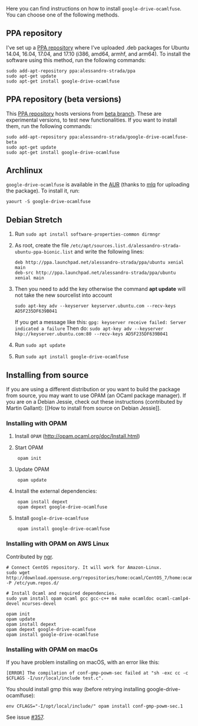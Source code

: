 Here you can find instructions on how to install `google-drive-ocamlfuse`. You can choose one of the following methods.

## PPA repository

I've set up a [PPA repository](https://launchpad.net/~alessandro-strada/+archive/ppa) where I've uploaded  .deb packages for Ubuntu 14.04, 16.04, 17.04, and 17.10 (i386, amd64, armhf, and arm64). To install the software using this method, run the following commands:

    sudo add-apt-repository ppa:alessandro-strada/ppa
    sudo apt-get update
    sudo apt-get install google-drive-ocamlfuse

## PPA repository (beta versions)

This [PPA repository](https://launchpad.net/~alessandro-strada/+archive/ubuntu/google-drive-ocamlfuse-beta) hosts versions from [beta branch](https://github.com/astrada/google-drive-ocamlfuse/tree/beta). These are experimental versions, to test new functionalities. If you want to install them, run the following commands:

    sudo add-apt-repository ppa:alessandro-strada/google-drive-ocamlfuse-beta
    sudo apt-get update
    sudo apt-get install google-drive-ocamlfuse

## Archlinux

`google-drive-ocamlfuse` is available in the [AUR](https://aur.archlinux.org/packages/google-drive-ocamlfuse/) (thanks to [mlq](http://pwmt.org/) for uploading the package). To install it, run:

    yaourt -S google-drive-ocamlfuse

## Debian Stretch

1. Run `sudo apt install software-properties-common dirmngr`

2. As root, create the file `/etc/apt/sources.list.d/alessandro-strada-ubuntu-ppa-bionic.list` and write the following lines:

    `deb http://ppa.launchpad.net/alessandro-strada/ppa/ubuntu xenial main`  
    `deb-src http://ppa.launchpad.net/alessandro-strada/ppa/ubuntu xenial main`  

3. Then you need to add the key otherwise the command **apt update** will not take the new sourcelist into account

    `sudo apt-key adv --keyserver keyserver.ubuntu.com --recv-keys AD5F235DF639B041`  

    If you get a message like this: `gpg: keyserver receive failed: Server indicated a failure` Then do:
    `sudo apt-key adv --keyserver hkp://keyserver.ubuntu.com:80 --recv-keys AD5F235DF639B041`

4. Run `sudo apt update`
5. Run `sudo apt install google-drive-ocamlfuse`

## Installing from source

If you are using a different distribution or you want to build the package from source, you may want to use OPAM (an OCaml package manager). If you are on a Debian Jessie, check out these instructions (contributed by Martin Gallant): [[How to install from source on Debian Jessie]].

### Installing with OPAM

1. Install `OPAM` (http://opam.ocaml.org/doc/Install.html)

1. Start OPAM

        opam init

1. Update OPAM

        opam update

1. Install the external dependencies:

        opam install depext
        opam depext google-drive-ocamlfuse

1. Install `google-drive-ocamlfuse`

        opam install google-drive-ocamlfuse

### Installing with OPAM on AWS Linux

Contributed by [ngr](https://github.com/ngr).

    # Connect CentOS repository. It will work for Amazon-Linux.
    sudo wget http://download.opensuse.org/repositories/home:ocaml/CentOS_7/home:ocaml.repo -P /etc/yum.repos.d/

    # Install Ocaml and required dependencies.
    sudo yum install opam ocaml gcc gcc-c++ m4 make ocamldoc ocaml-camlp4-devel ncurses-devel

    opam init
    opam update
    opam install depext
    opam depext google-drive-ocamlfuse
    opam install google-drive-ocamlfuse

### Installing with OPAM on macOs

If you have problem installing on macOS, with an error like this:

    [ERROR] The compilation of conf-gmp-powm-sec failed at "sh -exc cc -c $CFLAGS -I/usr/local/include test.c".

You should install gmp this way (before retrying installing google-drive-ocamlfuse):

    env CFLAGS="-I/opt/local/include/" opam install conf-gmp-powm-sec.1

See issue [#357](https://github.com/astrada/google-drive-ocamlfuse/issues/357).